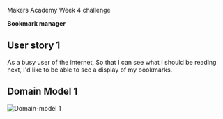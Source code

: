Makers Academy Week 4 challenge

**Bookmark manager**

User story 1
----
As a busy user of the internet,
So that I can see what I should be reading next,
I'd like to be able to see a display of my bookmarks.

Domain Model 1
----
![Domain-model 1](https://i.imgur.com/QCMsdxH.png)
